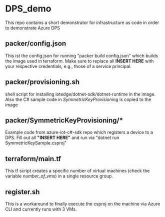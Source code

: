 # DPS_demo
This repo contains a short demonstrator for infrastructure as code in order to demonstrate Azure DPS

## packer/config.json
This ist the config.json for running "packer build config.json" which builds the image used in terraform.
Make sure to replace all **INSERT HERE** with your respective credentials, e.g., those of a service principal.

## packer/provisioning.sh
shell script for installing iotedge/dotnet-sdk/dotnet-runtime in the image.
Also the C# sample code in *SymmetricKeyProvisioning* is copied to the image

## packer/SymmetricKeyProvisioning/*
Example code from azure-iot-c#-sdk repo which registers a device to a DPS.
Fill out all **"INSERT HERE"** and run via "dotnet run SymmetricKeySample.csproj"

## terraform/main.tf
This tf script creates a specific number of virtual machines (check the variable *number_of_vms*) in a single resource group.

## register.sh
This is a workaround to finally execute the csproj on the machine via Azure CLI and currently runs with 3 VMs.
